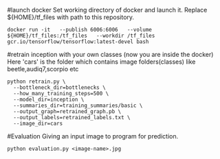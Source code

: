 #launch docker
Set working directory of docker and launch it. Replace ${HOME}/tf_files with path to this repository.

	docker run -it   --publish 6006:6006   --volume ${HOME}/tf_files:/tf_files   --workdir /tf_files   gcr.io/tensorflow/tensorflow:latest-devel bash

#retrain inception with your own classes (now you are inside the docker)
Here 'cars' is the folder which contains image folders(classes) like beetle,audiq7,scorpio etc

	python retrain.py \
	  --bottleneck_dir=bottlenecks \
	  --how_many_training_steps=500 \
	  --model_dir=inception \
	  --summaries_dir=training_summaries/basic \
	  --output_graph=retrained_graph.pb \
	  --output_labels=retrained_labels.txt \
	  --image_dir=cars

#Evaluation
Giving an input image to program for prediction.

	python evaluation.py <image-name>.jpg
